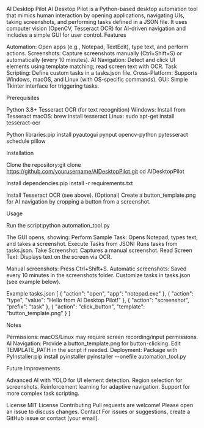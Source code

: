 AI Desktop Pilot
AI Desktop Pilot is a Python-based desktop automation tool that mimics human interaction by opening applications, navigating UIs, taking screenshots, and performing tasks defined in a JSON file. It uses computer vision (OpenCV, Tesseract OCR) for AI-driven navigation and includes a simple GUI for user control.
Features

Automation: Open apps (e.g., Notepad, TextEdit), type text, and perform actions.
Screenshots: Capture screenshots manually (Ctrl+Shift+S) or automatically (every 10 minutes).
AI Navigation: Detect and click UI elements using template matching; read screen text with OCR.
Task Scripting: Define custom tasks in a tasks.json file.
Cross-Platform: Supports Windows, macOS, and Linux (with OS-specific commands).
GUI: Simple Tkinter interface for triggering tasks.

Prerequisites

Python 3.8+
Tesseract OCR (for text recognition)
Windows: Install from Tesseract
macOS: brew install tesseract
Linux: sudo apt-get install tesseract-ocr


Python libraries:pip install pyautogui pynput opencv-python pytesseract schedule pillow



Installation

Clone the repository:git clone https://github.com/yourusername/AIDesktopPilot.git
cd AIDesktopPilot


Install dependencies:pip install -r requirements.txt


Install Tesseract OCR (see above).
(Optional) Create a button_template.png for AI navigation by cropping a button from a screenshot.

Usage

Run the script:python automation_tool.py


The GUI opens, showing:
Perform Sample Task: Opens Notepad, types text, and takes a screenshot.
Execute Tasks from JSON: Runs tasks from tasks.json.
Take Screenshot: Captures a manual screenshot.
Read Screen Text: Displays text on the screen via OCR.


Manual screenshots: Press Ctrl+Shift+S.
Automatic screenshots: Saved every 10 minutes in the screenshots folder.
Customize tasks in tasks.json (see example below).

Example tasks.json
[
    {
        "action": "open",
        "app": "notepad.exe"
    },
    {
        "action": "type",
        "value": "Hello from AI Desktop Pilot!"
    },
    {
        "action": "screenshot",
        "prefix": "task"
    },
    {
        "action": "click_button",
        "template": "button_template.png"
    }
]

Notes

Permissions: macOS/Linux may require screen recording/input permissions.
AI Navigation: Provide a button_template.png for button-clicking. Edit TEMPLATE_PATH in the script if needed.
Deployment: Package with PyInstaller:pip install pyinstaller
pyinstaller --onefile automation_tool.py



Future Improvements

Advanced AI with YOLO for UI element detection.
Region selection for screenshots.
Reinforcement learning for adaptive navigation.
Support for more complex task scripting.

License
MIT License
Contributing
Pull requests are welcome! Please open an issue to discuss changes.
Contact
For issues or suggestions, create a GitHub issue or contact [your email].
